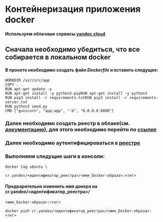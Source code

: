 # Контейнеризация приложения docker
#### Используем облачные сервисы [yandex.cloud](https://yandex.cloud/ru/)

## Сначала необходимо убедиться, что все собирается в локальном docker

#### В проекте необходимо создать файл ***Dockerfile*** и вставить следущее:

``` FROM python:3.10-bullseye
WORKDIR /usr/src/app
COPY . .
RUN apt-get update -y
RUN apt-get install -y python3-pipRUN apt-get install -y python3
RUN pip3 install -r requirements.txtRUN pip3 install -r requirements-server.txt
RUN python3 seed.py
CMD ["gunicorn", "app:app", "-b", "0.0.0.0:8000"] 
```


### Далее необходимо создать реестр в облаке(см. [документацию](https://yandex.cloud/ru/docs/container-registry/operations/registry/registry-create)), для этого необходимо перейти по [ссылке](https://yandex.cloud/ru/docs/cli/quickstart#install)

### Далее необходимо аутентифицироваться в [реестре](https://yandex.cloud/ru/docs/container-registry/operations/authentication)

### Выполняем следущие шаги в консоли:
```
docker tag ubuntu \

cr.yandex/<идентификатор_реестра>/<имя_Docker-образа>:<тег>
```

#### Предварительно изменить имя докера на cr.yandex/<идентификатор_реестра>/
```
<имя_Docker-образа>:<тег>

docker push cr.yandex/<идентификатор_реестра>/<имя_Docker-образа>:<тег>
```